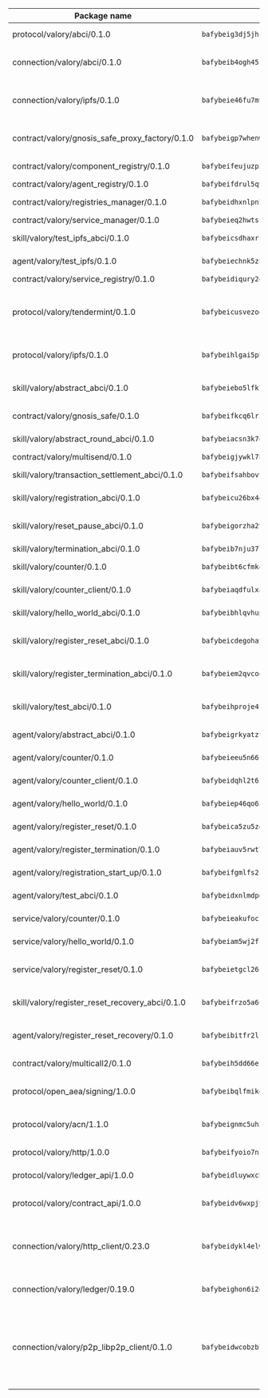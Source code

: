 | Package name                                                  | Package hash                                                  | Description                                                                                                                |
| ------------------------------------------------------------- | ------------------------------------------------------------- | -------------------------------------------------------------------------------------------------------------------------- |
| protocol/valory/abci/0.1.0                                    | `bafybeig3dj5jhsowlvg3t73kgobf6xn4nka7rkttakdb2gwsg5bp7rt7q4` | A protocol for ABCI requests and responses.                                                                                |
| connection/valory/abci/0.1.0                                  | `bafybeib4ogh45setwh5ved653knyp7cvnafn54dkfaxmgufmypzbp6bvwy` | connection to wrap communication with an ABCI server.                                                                      |
| connection/valory/ipfs/0.1.0                                  | `bafybeie46fu7mv64q72dwzoxg77zbiv3pzsigzjk3rehjpm47cf3y77mha` | A connection responsible for uploading and downloading files from IPFS.                                                    |
| contract/valory/gnosis_safe_proxy_factory/0.1.0               | `bafybeigp7whenw2d777gvqek3dcjacwfuyifeyd5kirgcz3h3oxgittc3i` | Gnosis Safe proxy factory (GnosisSafeProxyFactory) contract                                                                |
| contract/valory/component_registry/0.1.0                      | `bafybeifeujuzp56zzdhyvxitnaakqetcqhbqr2x6jxnhj7ahzm7pb2y7uy` | Component registry contract                                                                                                |
| contract/valory/agent_registry/0.1.0                          | `bafybeifdrul5qvk5hj4ggy63ff3smt6wc4c67srnqxxfpbz3jsgbpuavgy` | Agent registry contract                                                                                                    |
| contract/valory/registries_manager/0.1.0                      | `bafybeidhxnlpn7slku4swdeq4iw73b67tm4utlux7i7hdnhg6w7fxylylq` | Registries Manager contract                                                                                                |
| contract/valory/service_manager/0.1.0                         | `bafybeieq2hwtsf7pjyt4bv75tkluhunammvoannzrwhnbl3oc2felg4adi` | Service Manager contract                                                                                                   |
| skill/valory/test_ipfs_abci/0.1.0                             | `bafybeicsdhaxrsm7usjryljjl5nusx7us6dqqlmlpn62363sq3aulcjtuy` | IPFS e2e testing application.                                                                                              |
| agent/valory/test_ipfs/0.1.0                                  | `bafybeiechnk5znlkhjlhnq362vlf55x446jv5btvpzg7lqolcrhb2mqcaa` | Agent for testing the ABCI connection.                                                                                     |
| contract/valory/service_registry/0.1.0                        | `bafybeidiqury24wf7byjso5u4f7n4soa5xgcbo4iksegx3cvpa3bxlqm74` | Service Registry contract                                                                                                  |
| protocol/valory/tendermint/0.1.0                              | `bafybeicusvezoqlmyt6iqomcbwaz3xkhk2qf3d56q5zprmj3xdxfy64k54` | A protocol for communication between two AEAs to share tendermint configuration details.                                   |
| protocol/valory/ipfs/0.1.0                                    | `bafybeihlgai5pbmkb6mjhvgy4gkql5uvpwvxbpdowczgz4ovxat6vajrq4` | A protocol specification for IPFS requests and responses.                                                                  |
| skill/valory/abstract_abci/0.1.0                              | `bafybeiebo5lfk7htzdarpfixqt4zedf7t6a57k6rejw7xqletcxbclmf4y` | The abci skill provides a template of an ABCI application.                                                                 |
| contract/valory/gnosis_safe/0.1.0                             | `bafybeifkcq6lridzokhucgn7zf4hijs5z6inkiylgk2ewnq5ns44lezuqu` | Gnosis Safe (GnosisSafeL2) contract                                                                                        |
| skill/valory/abstract_round_abci/0.1.0                        | `bafybeiacsn3k7q5ytxg52enceluqgp3xbzb4raks5vlkvmeikqje4fkes4` | abstract round-based ABCI application                                                                                      |
| contract/valory/multisend/0.1.0                               | `bafybeigjywkl7hydjsrkogob3xebj2ifhqwmfhhxoeyrndzhhxi5u6amey` | MultiSend contract                                                                                                         |
| skill/valory/transaction_settlement_abci/0.1.0                | `bafybeifsahbovtbghzhoz4fxei4hsqrumdu2siacfse7ewhpsc6saejnae` | ABCI application for transaction settlement.                                                                               |
| skill/valory/registration_abci/0.1.0                          | `bafybeicu26bx4er4z7d5ca6pxkagqu6u2zxajyzlknigde6sep4mblhq7q` | ABCI application for common apps.                                                                                          |
| skill/valory/reset_pause_abci/0.1.0                           | `bafybeigorzha2vv47yooay4tscn7qdu57e6lgudbacyiktnobmaw34j2pe` | ABCI application for resetting and pausing app executions.                                                                 |
| skill/valory/termination_abci/0.1.0                           | `bafybeib7nju37lyctflxi2sibff2va5owtkqtgoydfflzky2pfwj6v3jcy` | Termination skill.                                                                                                         |
| skill/valory/counter/0.1.0                                    | `bafybeibt6cfmk4mxjteemxjdwcef4zwffbx2vhses67zdk2v5fd3bxbuo4` | The ABCI Counter application example.                                                                                      |
| skill/valory/counter_client/0.1.0                             | `bafybeiaqdfulxamdshw7fykfkqvkpvjb5bnmhv7ffrjiwdi4ktiulklx6q` | A client for the ABCI counter application.                                                                                 |
| skill/valory/hello_world_abci/0.1.0                           | `bafybeibhlqvhup32mca6uvb6qy6sc3h4h44ek53eis3w5c2qilblfwn3qi` | Hello World ABCI application.                                                                                              |
| skill/valory/register_reset_abci/0.1.0                        | `bafybeicdegohayf4nnaqk5nvvydx3jsamuqfixmq5tnc7yno4gdaid7j2u` | ABCI application for dummy skill that registers and resets                                                                 |
| skill/valory/register_termination_abci/0.1.0                  | `bafybeiem2qvcoomvnceppokrm2gwrexrdz5npm2yulwhjdskn57vbsmia4` | ABCI application for dummy skill that registers and resets                                                                 |
| skill/valory/test_abci/0.1.0                                  | `bafybeihproje4kenssuubhffhaoxmxialjjjv4xyznvqoe5tiallxk5lma` | ABCI application for testing the ABCI connection.                                                                          |
| agent/valory/abstract_abci/0.1.0                              | `bafybeigrkyatztcikwic4ab7ivd2mrihmspfxm5reorxxkccmqvm3jy4oq` | The abstract ABCI AEA - for testing purposes only.                                                                         |
| agent/valory/counter/0.1.0                                    | `bafybeieeu5n66klofrw6x6ws2l4cawrjk5ofn27zeuqseocrl43gfs5vma` | The ABCI Counter example as an AEA                                                                                         |
| agent/valory/counter_client/0.1.0                             | `bafybeidqhl2t6i4iiyqfbo5ijjhuxr74rbqe2yhzhgxda3bdqig52sr4cy` | The ABCI Counter example as an AEA                                                                                         |
| agent/valory/hello_world/0.1.0                                | `bafybeiep46qo633dbzvo7q55vtotteosjojgahofae4g4f3dzcdkv4f5cm` | Hello World ABCI example.                                                                                                  |
| agent/valory/register_reset/0.1.0                             | `bafybeica5zu5zdmbd6iilruopgmxusmnybv72s4owm2eifsw5dwku7j55m` | Register reset to replicate Tendermint issue.                                                                              |
| agent/valory/register_termination/0.1.0                       | `bafybeiauv5rwt75stn3lk2wxlipxpmkl4hhj324wycahdkajln5vhvt3yi` | Register terminate to test the termination feature.                                                                        |
| agent/valory/registration_start_up/0.1.0                      | `bafybeifgmlfs2c5lwf2gijmc5s53rca2ihtrleiic3trqxsvnpyupghxl4` | Registration start-up ABCI example.                                                                                        |
| agent/valory/test_abci/0.1.0                                  | `bafybeidxnlmdpdvcs7wlulyeqgp6ltv5ntb64f462jno66mhrbna5ayzbe` | Agent for testing the ABCI connection.                                                                                     |
| service/valory/counter/0.1.0                                  | `bafybeieakufocsjwnslzgd3sjocdnq5ozv27lwka2rastgkjl66aebk5yu` | A set of agents incrementing a counter                                                                                     |
| service/valory/hello_world/0.1.0                              | `bafybeiam5wj2flonfkebcwpcw75h5eifhbzybiigipim7mjhzpynhnfflu` | A simple demonstration of a simple ABCI application                                                                        |
| service/valory/register_reset/0.1.0                           | `bafybeietgcl26roboo777hkf6yxitwqvo4yuyhjnr3wyfvf2ch5kgd4bxu` | Test and debug tendermint reset mechanism.                                                                                 |
| skill/valory/register_reset_recovery_abci/0.1.0               | `bafybeifrzo5a6uquzefeoixgepzlbcyahwv6o7ses2mjd54nxkvtf4txwi` | ABCI application for dummy skill that registers and resets                                                                 |
| agent/valory/register_reset_recovery/0.1.0                    | `bafybeibitfr2lziajldiixq4sdtvjjdu4nxe6ni72zyyv7jg3pg326qqiu` | Agent to showcase hard reset as a recovery mechanism.                                                                      |
| contract/valory/multicall2/0.1.0                              | `bafybeih5dd66eslm7rvcewoo6wqwu2flpo7zjygr4zvldfkicoqjq5nhpi` | The MakerDAO multicall2 contract.                                                                                          |
| protocol/open_aea/signing/1.0.0                               | `bafybeibqlfmikg5hk4phzak6gqzhpkt6akckx7xppbp53mvwt6r73h7tk4` | A protocol for communication between skills and decision maker.                                                            |
| protocol/valory/acn/1.1.0                                     | `bafybeignmc5uh3vgpuckljcj2tgg7hdqyytkm6m5b6v6mxtazdcvubibva` | The protocol used for envelope delivery on the ACN.                                                                        |
| protocol/valory/http/1.0.0                                    | `bafybeifyoio7nlh5zzyn5yz7krkou56l22to3cwg7gw5v5o3vxwklibhty` | A protocol for HTTP requests and responses.                                                                                |
| protocol/valory/ledger_api/1.0.0                              | `bafybeidluywxchkacc7cz65nktqjg3y2vzzp43sw5hdhnvvonozogrmfie` | A protocol for ledger APIs requests and responses.                                                                         |
| protocol/valory/contract_api/1.0.0                            | `bafybeidv6wxpjyb2sdyibnmmum45et4zcla6tl63bnol6ztyoqvpl4spmy` | A protocol for contract APIs requests and responses.                                                                       |
| connection/valory/http_client/0.23.0                          | `bafybeidykl4elwbcjkqn32wt5h4h7tlpeqovrcq3c5bcplt6nhpznhgczi` | The HTTP_client connection that wraps a web-based client connecting to a RESTful API specification.                        |
| connection/valory/ledger/0.19.0                               | `bafybeighon6i2qfl2xrg7t3lbdzlkyo4v2a7ayvwso7m5w7pf2hvjfs2ma` | A connection to interact with any ledger API and contract API.                                                             |
| connection/valory/p2p_libp2p_client/0.1.0                     | `bafybeidwcobzb7ut3efegoedad7jfckvt2n6prcmd4g7xnkm6hp6aafrva` | The libp2p client connection implements a tcp connection to a running libp2p node as a traffic delegate to send/receive envelopes to/from agents in the DHT. |
